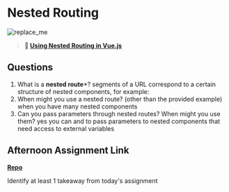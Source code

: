 # Nested Routing

![replace_me](https://codeworks.blob.core.windows.net/public/assets/img/illustrations/placeholder.svg)

> **📖 [Using Nested Routing in Vue.js](https://codeworksacademy.com/fs-student-guide/resources/wk6/04-Child-Routes)**

## Questions

1. What is a **nested route***?
segments of a URL correspond to a certain structure of nested components, for example:
2. When might you use a nested route? (other than the provided example)
when you have many nested components 
3. Can you pass parameters through nested routes? When might you use them?
yes you can and to pass parameters to nested components that need access to external variables 
## Afternoon Assignment Link

**[Repo](https://github.com/zroes/blogger)**

Identify at least 1 takeaway from today's assignment
